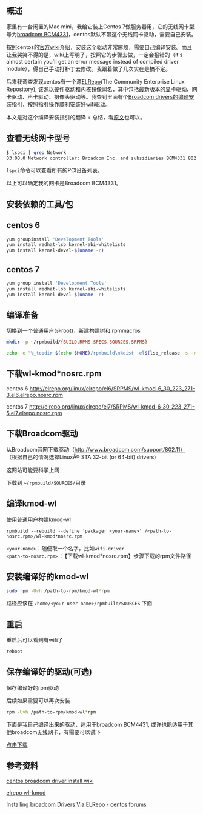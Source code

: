 [//title]:(centos-broadcom-wifi驱动安装)
[//englishTitle]:(install-broadcom-wifi-driver-on-centos)
[//category]:(centos,linux,tutorial)
[//tags]:(centos,wifi,driver,broadcom,mac)
[//createTime]:(20190318)
[//lastUpdateTime]:(20200318)

## 概述
家里有一台闲置的Mac mini，我给它装上Centos 7做服务器用，它的无线网卡型号为[broadcom BCM4331](https://www.broadcom.com/products/wireless/wireless-lan-infrastructure/bcm4331)，centos默认不带这个无线网卡驱动，需要自己安装。  

按照centos的[官方wiki](https://wiki.centos.org/HowTos/Laptops/Wireless/Broadcom)介绍，安装这个驱动非常麻烦，需要自己编译安装。而且让我哭笑不得的是，wiki上写明了，按照它的步骤去做，一定会报错的（it's almost certain you'll get an error message instead of compiled driver module），得自己手动打补丁去修改。我跟着做了几次实在是搞不定。  

后来我调查发现centos有一个源[ELRepo](https://elrepo.org/tiki/)(The Community Enterprise Linux Repository), 该源以硬件驱动和内核镜像闻名，其中包括最新版本的显卡驱动、网卡驱动、声卡驱动、摄像头驱动等。我查到里面有个[Broadcom drivers的编译安装指引](https://elrepo.org/tiki/wl-kmod)，按照指引操作顺利安装好wifi驱动。

本文是对这个编译安装指引的翻译 + 总结，看[原文](https://elrepo.org/tiki/wl-kmod)也可以。


## 查看无线网卡型号
``` bash
$ lspci | grep Network
03:00.0 Network controller: Broadcom Inc. and subsidiaries BCM4331 802.11a/b/g/n (rev 02)
```
`lspci`命令可以查看所有的PCI设备列表。  

以上可以确定我的网卡是Broadcom BCM4331。   

## 安装依赖的工具/包
## centos 6
``` bash
yum groupinstall 'Development Tools'
yum install redhat-lsb kernel-abi-whitelists
yum install kernel-devel-$(uname -r)
``` 

## centos 7
``` bash
yum group install 'Development Tools'
yum install redhat-lsb kernel-abi-whitelists
yum install kernel-devel-$(uname -r)
```

## 编译准备
切换到一个普通用户(非root)，新建构建树和.rpmmacros   
``` bash
mkdir -p ~/rpmbuild/{BUILD,RPMS,SPECS,SOURCES,SRPMS}

echo -e "%_topdir $(echo $HOME)/rpmbuild\n%dist .el$(lsb_release -s -r|cut -d"." -f1).local" >> ~/.rpmmacros
```

## 下载wl-kmod*nosrc.rpm
centos 6 http://elrepo.org/linux/elrepo/el6/SRPMS/wl-kmod-6_30_223_271-3.el6.elrepo.nosrc.rpm  

centos 7 http://elrepo.org/linux/elrepo/el7/SRPMS/wl-kmod-6_30_223_271-5.el7.elrepo.nosrc.rpm  

## 下载Broadcom驱动
从Broadcom官网下载驱动（http://www.broadcom.com/support/802.11） （根据自己的情况选择LinuxÂ® STA 32-bit (or 64-bit) drivers)  

这网站可能要科学上网  

下载到 `~/rpmbuild/SOURCES/`目录  

## 编译kmod-wl
使用普通用户构建kmod-wl  

``` 
rpmbuild --rebuild --define 'packager <your-name>' /<path-to-nosrc.rpm>/wl-kmod*nosrc.rpm
```

`<your-name>`：随便取一个名字，比如`wifi-driver`  
`<path-to-nosrc.rpm>` ：【下载wl-kmod*nosrc.rpm】步骤下载的rpm文件路径  

## 安装编译好的kmod-wl
``` bash 
sudo rpm -Uvh /path-to-rpm/kmod-wl*rpm
```

路径应该在 `/home/<your-user-name>/rpmbuild/SOURCES` 下面

## 重启
重启后可以看到有wifi了  
``` bash
reboot
``` 

## 保存编译好的驱动(可选) 
保存编译好的rpm驱动

后续如果需要可以再次安装  
``` bash
rpm -Uvh /path-to-rpm/kmod-wl*rpm
```

下面是我自己编译出来的驱动，适用于broadcom BCM4431, 或许也能适用于其他broadcom无线网卡，有需要可以试下  

[点击下载](https://cdn.liushiming.cn/kmod-wl-6_30_223_271-5.el7.local.x86_64.rpm)

## 参考资料
[centos broadcom driver install wiki](https://wiki.centos.org/HowTos/Laptops/Wireless/Broadcom)  

[elrepo wl-kmod](https://elrepo.org/tiki/wl-kmod)  

[Installing broadcom Drivers Via ELRepo - centos forums](https://forums.centos.org/viewtopic.php?t=65066)  